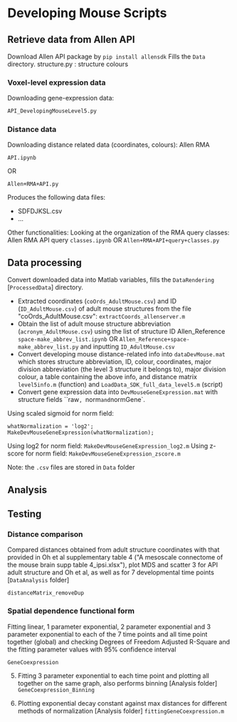 # Developing Mouse Scripts

## Retrieve data from Allen API
Download Allen API package by `pip install allensdk`
Fills the `Data` directory.
structure.py : structure colours



### Voxel-level expression data

Downloading gene-expression data:

```python
API_DevelopingMouseLevel5.py
```

### Distance data
Downloading distance related data (coordinates, colours):
Allen RMA
```
API.ipynb
```
OR
```
Allen+RMA+API.py
```

Produces the following data files:
* SDFDJKSL.csv
* ...

Other functionalities:
Looking at the organization of the RMA query classes:
Allen RMA API query `classes.ipynb` OR `Allen+RMA+API+query+classes.py`

## Data processing

Convert downloaded data into Matlab variables, fills the `DataRendering` [`ProcessedData`] directory.

* Extracted coordinates (`coOrds_AdultMouse.csv`) and ID (`ID_AdultMouse.csv`) of adult mouse structures from the file "coOrds_AdultMouse.csv": `extractCoords_allenserver.m`
* Obtain the list of adult mouse structure abbreviation (`acronym_AdultMouse.csv`) using the list of structure ID
Allen_Reference `space-make_abbrev_list.ipynb` OR `Allen_Reference+space-make_abbrev_list.py`
and inputting `ID_AdultMouse.csv`
* Convert developing mouse distance-related info into `dataDevMouse.mat` which stores structure abbreviation, ID, colour, coordinates, major division abbreviation (the level 3 structure it belongs to), major division colour, a table containing the above info, and distance matrix
`level5info.m` (function) and `LoadData_SDK_full_data_level5.m` (script)
* Convert gene expression data into `DevMouseGeneExpression.mat` with structure fields ``raw`, `norm` and `normGene`.

Using scaled sigmoid for norm field:
```
whatNormalization = 'log2';
MakeDevMouseGeneExpression(whatNormalization);
```
Using log2 for norm field: `MakeDevMouseGeneExpression_log2.m`
Using z-score for norm field: `MakeDevMouseGeneExpression_zscore.m`

Note: the `.csv` files are stored in `Data` folder

## Analysis


## Testing

### Distance comparison
 Compared distances obtained from adult structure coordinates with that provided in Oh et al supplementary table 4 ("A mesoscale connectome of the mouse brain supp table 4_ipsi.xlsx"), plot MDS and scatter 3 for API adult structure and Oh et al, as well as for 7 developmental time points [`DataAnalysis` folder]

```
distanceMatrix_removeDup
```

### Spatial dependence functional form

Fitting linear, 1 parameter exponential, 2 parameter exponential and 3 parameter exponential to each of the 7 time points and all time point together (global) and checking Degrees of Freedom Adjusted R-Square and the fitting parameter values with 95% confidence interval
```
GeneCoexpression
```

5. Fitting 3 parameter exponential to each time point and plotting all together on the same graph, also performs binning [Analysis folder]
`GeneCoexpression_Binning`

6. Plotting exponential decay constant against max distances for different methods of normalization [Analysis folder]
`fittingGeneCoexpression.m`
